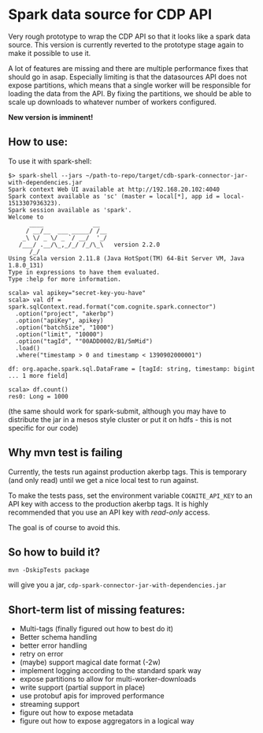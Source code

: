# Spark data source for CDP API

Very rough prototype to wrap the CDP API so that it looks like a spark
data source. This version is currently reverted to the prototype stage
again to make it possible to use it.

A lot of features are missing and there are multiple performance fixes
that should go in asap. Especially limiting is that the datasources
API does not expose partitions, which means that a single worker will
be responsible for loading the data from the API. By fixing the
partitions, we should be able to scale up downloads to whatever number
of workers configured.

**New version is imminent!**

## How to use:

To use it with spark-shell:

```
$> spark-shell --jars ~/path-to-repo/target/cdb-spark-connector-jar-with-dependencies.jar
Spark context Web UI available at http://192.168.20.102:4040
Spark context available as 'sc' (master = local[*], app id = local-1513307936323).
Spark session available as 'spark'.
Welcome to
      ____              __
     / __/__  ___ _____/ /__
    _\ \/ _ \/ _ `/ __/  '_/
   /___/ .__/\_,_/_/ /_/\_\   version 2.2.0
      /_/
Using Scala version 2.11.8 (Java HotSpot(TM) 64-Bit Server VM, Java 1.8.0_131)
Type in expressions to have them evaluated.
Type :help for more information.

scala> val apikey="secret-key-you-have"
scala> val df = spark.sqlContext.read.format("com.cognite.spark.connector")
  .option("project", "akerbp")
  .option("apiKey", apikey)
  .option("batchSize", "1000")
  .option("limit", "10000")
  .option("tagId", ""00ADD0002/B1/5mMid")
  .load()
  .where("timestamp > 0 and timestamp < 1390902000001")

df: org.apache.spark.sql.DataFrame = [tagId: string, timestamp: bigint ... 1 more field]

scala> df.count()
res0: Long = 1000
```

(the same should work for spark-submit, although you may have to
distribute the jar in a mesos style cluster or put it on hdfs - this
is not specific for our code)

## Why mvn test is failing

Currently, the tests run against production akerbp tags. This is
temporary (and only read) until we get a nice local test to run against.

To make the tests pass, set the environment variable `COGNITE_API_KEY`
to an API key with access to the production akerbp tags.
It is highly recommended that you use an API key with *read-only* access.

The goal is of course to avoid this.

## So how to build it?

```mvn -DskipTests package```

will give you a jar, ```cdp-spark-connector-jar-with-dependencies.jar```

## Short-term list of missing features:

- Multi-tags (finally figured out how to best do it)
- Better schema handling
- better error handling
- retry on error
- (maybe) support magical date format (-2w)
- implement logging according to the standard spark way
- expose partitions to allow for multi-worker-downloads
- write support (partial support in place)
- use protobuf apis for improved performance
- streaming support
- figure out how to expose metadata
- figure out how to expose aggregators in a logical way

